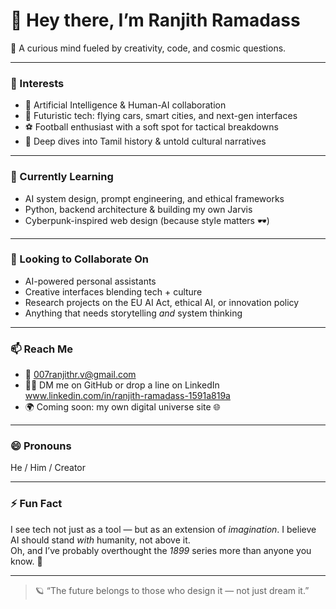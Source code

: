 # 👋 Hey there, I’m Ranjith Ramadass

🧠 A curious mind fueled by creativity, code, and cosmic questions.

---

### 👀 Interests
- 🤖 Artificial Intelligence & Human-AI collaboration  
- 🚀 Futuristic tech: flying cars, smart cities, and next-gen interfaces  
- ⚽ Football enthusiast with a soft spot for tactical breakdowns  
- 📜 Deep dives into Tamil history & untold cultural narratives  

---

### 🌱 Currently Learning
- AI system design, prompt engineering, and ethical frameworks  
- Python, backend architecture & building my own Jarvis  
- Cyberpunk-inspired web design (because style matters 🕶️)

---

### 💬 Looking to Collaborate On
- AI-powered personal assistants  
- Creative interfaces blending tech + culture  
- Research projects on the EU AI Act, ethical AI, or innovation policy  
- Anything that needs storytelling *and* system thinking  

---

### 📫 Reach Me
- 📧 007ranjithr.v@gmail.com   
- 🧑‍💻 DM me on GitHub or drop a line on LinkedIn  www.linkedin.com/in/ranjith-ramadass-1591a819a
- 🌍 Coming soon: my own digital universe site 🌐  

---

### 😄 Pronouns
He / Him / Creator

---

### ⚡ Fun Fact
I see tech not just as a tool — but as an extension of *imagination*. I believe AI should stand *with* humanity, not above it.  
Oh, and I’ve probably overthought the *1899* series more than anyone you know. 🧩

---

> 🪐 “The future belongs to those who design it — not just dream it.”


